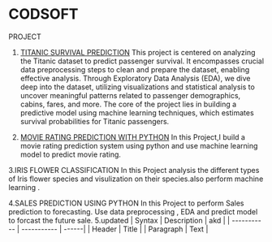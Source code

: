 # CODSOFT
PROJECT

1. [TITANIC SURVIVAL PREDICTION](https://github.com/Akashwadile21/CODSOFT/blob/main/Titanic_Survival_Prediction.ipynb)
This project is centered on analyzing the Titanic dataset to predict passenger survival. It encompasses crucial data preprocessing steps to clean and prepare the dataset, enabling effective analysis. Through Exploratory Data Analysis (EDA), we dive deep into the dataset, utilizing visualizations and statistical analysis to uncover meaningful patterns related to passenger demographics, cabins, fares, and more. The core of the project lies in building a predictive model using machine learning techniques, which estimates survival probabilities for Titanic passengers.

2. [MOVIE RATING PREDICTION WITH PYTHON](https://github.com/Akashwadile21/CODSOFT/blob/main/IMDB/IMDB_Indian_Movies.ipynb)
In this Project,I build a movie rating prediction system using python and use machine learning model to predict movie rating.

3.IRIS FLOWER CLASSIFICATION
In this Project analysis the different types of Iris flower species and visulization on their species.also perform machine learning .

4.SALES PREDICTION USING PYTHON
In this Project to perform Sales prediction to forecasting. Use data preprocessing , EDA and predict model to forcast the future sale.
5.updated
| Syntax | Description | akd |
| ----------- | ----------- | ------|
| Header | Title |
| Paragraph | Text |
